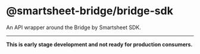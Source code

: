 # @smartsheet-bridge/bridge-sdk

An API wrapper around the Bridge by Smartsheet SDK.

---

**This is early stage development and not ready for production consumers.**
